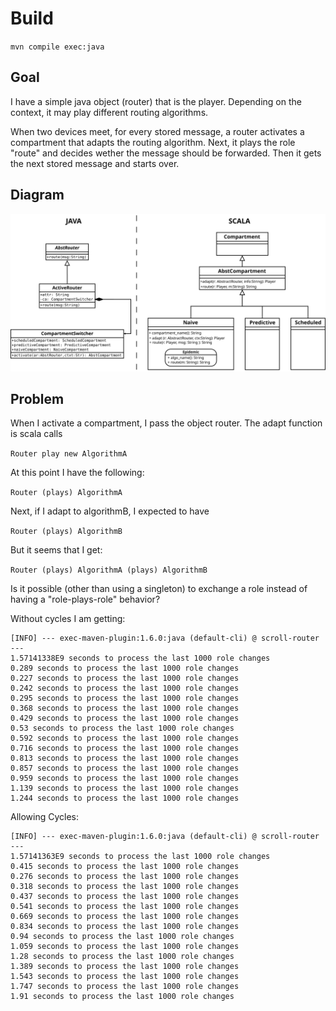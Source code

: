 # Build

`mvn compile exec:java`

## Goal

I have a simple java object (router) that is the player. 
Depending on the context, it may play different routing algorithms.

When two devices meet, for every stored message, a router activates a compartment that adapts the routing algorithm.
Next, it plays the role "route" and decides wether the message should be forwarded.
Then it gets the next stored message and starts over.

## Diagram

![Diagram](./pictures/ClassDiagramInTheOne.svg)

## Problem

When I activate a compartment, I pass the object router.
The adapt function is scala calls 

`Router play new AlgorithmA`

At this point I have the following:

`Router (plays) AlgorithmA`

Next, if I adapt to algorithmB, I expected to have

`Router (plays) AlgorithmB`

But it seems that I get:

`Router (plays) AlgorithmA (plays) AlgorithmB`

Is it possible (other than using a singleton) to exchange a role instead of having a "role-plays-role" behavior?


Without cycles I am getting:

```
[INFO] --- exec-maven-plugin:1.6.0:java (default-cli) @ scroll-router ---
1.57141338E9 seconds to process the last 1000 role changes
0.289 seconds to process the last 1000 role changes
0.227 seconds to process the last 1000 role changes
0.242 seconds to process the last 1000 role changes
0.295 seconds to process the last 1000 role changes
0.368 seconds to process the last 1000 role changes
0.429 seconds to process the last 1000 role changes
0.53 seconds to process the last 1000 role changes
0.592 seconds to process the last 1000 role changes
0.716 seconds to process the last 1000 role changes
0.813 seconds to process the last 1000 role changes
0.857 seconds to process the last 1000 role changes
0.959 seconds to process the last 1000 role changes
1.139 seconds to process the last 1000 role changes
1.244 seconds to process the last 1000 role changes
```

Allowing Cycles:

```
[INFO] --- exec-maven-plugin:1.6.0:java (default-cli) @ scroll-router ---
1.57141363E9 seconds to process the last 1000 role changes
0.415 seconds to process the last 1000 role changes
0.276 seconds to process the last 1000 role changes
0.318 seconds to process the last 1000 role changes
0.437 seconds to process the last 1000 role changes
0.541 seconds to process the last 1000 role changes
0.669 seconds to process the last 1000 role changes
0.834 seconds to process the last 1000 role changes
0.94 seconds to process the last 1000 role changes
1.059 seconds to process the last 1000 role changes
1.28 seconds to process the last 1000 role changes
1.389 seconds to process the last 1000 role changes
1.543 seconds to process the last 1000 role changes
1.747 seconds to process the last 1000 role changes
1.91 seconds to process the last 1000 role changes
```




